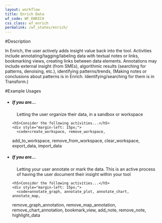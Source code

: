 ```yaml
---
layout: workflow
title: Enrich Data
wf_code: WF_ENRICH
css_class: wf_enrich
permalink: /wf_states/enrich/
---
```

#Description

In Enrich, the user actively adds insight value back into the tool.  Activities include annotating/tagging/labeling data with textual notes or links, bookmarking views, creating links between data elements.  Annotations may include external insight (from SMEs), algorithmic results (searching for patterns, denoising, etc.), identifying patterns/trends,  (Making notes or conclusions about patterns is in Enrich. Identifying/searching for them is in Transform.)

#Example Usages

<ul class="list-group">
  <li class="list-group-item">
    <h5>If you are...</h5>
    <p style="margin-left: 15px; ">
      Letting the user organize their data, in a sandbox or workspace
    </p>

    <h5>Consider the following activities...</h5>
    <div style="margin-left: 15px;">
      <code>create_workspace, remove_workspace,
add_to_workspace, remove_from_workspace, clear_workspace,
export_data, import_data</code>
    </div>
  </li>
  <li class="list-group-item">
    <h5>If you are...</h5>
    <p style="margin-left: 15px; ">
      Letting your user annotate or mark the data. This is an active process of having the user document their insight within your tool
    </p>

    <h5>Consider the following activities...</h5>
    <div style="margin-left: 15px;">
      <code>annotate_graph, annotate_plot, annotate_chart, annotate_map,
remove_graph_annotation, remove_map_annotation, remove_chart_annotation,
bookmark_view, add_note, remove_note, highlight_data</code>
    </div>
  </li>
</ul>